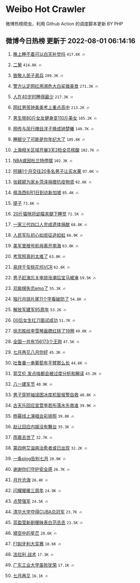 # Weibo Hot Crawler 



微博热榜爬虫，利用 Github Action 的调度脚本更新 BY PHP 


## 微博今日热榜 更新于 2022-08-01 06:14:16 
1. [晚上睡不着可以白天补觉吗](https://s.weibo.com/weibo?q=%23%E6%99%9A%E4%B8%8A%E7%9D%A1%E4%B8%8D%E7%9D%80%E5%8F%AF%E4%BB%A5%E7%99%BD%E5%A4%A9%E8%A1%A5%E8%A7%89%E5%90%97%23&Refer=top) `417.6K 🔥` 

1. [二舅](https://s.weibo.com/weibo?q=%23%E4%BA%8C%E8%88%85%23&Refer=top) `414.8K 🔥` 

1. [致敬人民子弟兵](https://s.weibo.com/weibo?q=%23%E8%87%B4%E6%95%AC%E4%BA%BA%E6%B0%91%E5%AD%90%E5%BC%9F%E5%85%B5%23&Refer=top) `289.3K 🔥` 

1. [警方认定网红用濒危大白鲨做美食](https://s.weibo.com/weibo?q=%23%E8%AD%A6%E6%96%B9%E8%AE%A4%E5%AE%9A%E7%BD%91%E7%BA%A2%E7%94%A8%E6%BF%92%E5%8D%B1%E5%A4%A7%E7%99%BD%E9%B2%A8%E5%81%9A%E7%BE%8E%E9%A3%9F%23&Refer=top) `271.3K 🔥` 

1. [人在40岁时睡得最少](https://s.weibo.com/weibo?q=%23%E4%BA%BA%E5%9C%A840%E5%B2%81%E6%97%B6%E7%9D%A1%E5%BE%97%E6%9C%80%E5%B0%91%23&Refer=top) `217.3K 🔥` 

1. [网红男孩钟美美考上重点高中](https://s.weibo.com/weibo?q=%23%E7%BD%91%E7%BA%A2%E7%94%B7%E5%AD%A9%E9%92%9F%E7%BE%8E%E7%BE%8E%E8%80%83%E4%B8%8A%E9%87%8D%E7%82%B9%E9%AB%98%E4%B8%AD%23&Refer=top) `213.2K 🔥` 

1. [男生带80斤女友健身变110斤美女](https://s.weibo.com/weibo?q=%23%E7%94%B7%E7%94%9F%E5%B8%A680%E6%96%A4%E5%A5%B3%E5%8F%8B%E5%81%A5%E8%BA%AB%E5%8F%98110%E6%96%A4%E7%BE%8E%E5%A5%B3%23&Refer=top) `185.2K 🔥` 

1. [网传与凤行辣目洋子换成钟楚曦](https://s.weibo.com/weibo?q=%23%E7%BD%91%E4%BC%A0%E4%B8%8E%E5%87%A4%E8%A1%8C%E8%BE%A3%E7%9B%AE%E6%B4%8B%E5%AD%90%E6%8D%A2%E6%88%90%E9%92%9F%E6%A5%9A%E6%9B%A6%23&Refer=top) `149.7K 🔥` 

1. [睡眠少了可能是你年纪大了](https://s.weibo.com/weibo?q=%23%E7%9D%A1%E7%9C%A0%E5%B0%91%E4%BA%86%E5%8F%AF%E8%83%BD%E6%98%AF%E4%BD%A0%E5%B9%B4%E7%BA%AA%E5%A4%A7%E4%BA%86%23&Refer=top) `105.8K 🔥` 

1. [上海相关区域开展3天2检全员核酸](https://s.weibo.com/weibo?q=%23%E4%B8%8A%E6%B5%B7%E7%9B%B8%E5%85%B3%E5%8C%BA%E5%9F%9F%E5%BC%80%E5%B1%953%E5%A4%A92%E6%A3%80%E5%85%A8%E5%91%98%E6%A0%B8%E9%85%B8%23&Refer=top) `102.7K 🔥` 

1. [NBA或因杜兰特停摆](https://s.weibo.com/weibo?q=%23NBA%E6%88%96%E5%9B%A0%E6%9D%9C%E5%85%B0%E7%89%B9%E5%81%9C%E6%91%86%23&Refer=top) `102.3K 🔥` 

1. [阿姨1个月交往20多名男子让买水果](https://s.weibo.com/weibo?q=%23%E9%98%BF%E5%A7%A81%E4%B8%AA%E6%9C%88%E4%BA%A4%E5%BE%8020%E5%A4%9A%E5%90%8D%E7%94%B7%E5%AD%90%E8%AE%A9%E4%B9%B0%E6%B0%B4%E6%9E%9C%23&Refer=top) `97.0K 🔥` 

1. [张颖颖为家乡菏泽捐赠抗疫物资](https://s.weibo.com/weibo?q=%23%E5%BC%A0%E9%A2%96%E9%A2%96%E4%B8%BA%E5%AE%B6%E4%B9%A1%E8%8F%8F%E6%B3%BD%E6%8D%90%E8%B5%A0%E6%8A%97%E7%96%AB%E7%89%A9%E8%B5%84%23&Refer=top) `92.6K 🔥` 

1. [佩洛西8月1日到访新加坡](https://s.weibo.com/weibo?q=%23%E4%BD%A9%E6%B4%9B%E8%A5%BF8%E6%9C%881%E6%97%A5%E5%88%B0%E8%AE%BF%E6%96%B0%E5%8A%A0%E5%9D%A1%23&Refer=top) `85.4K 🔥` 

1. [提子](https://s.weibo.com/weibo?q=%E6%8F%90%E5%AD%90&Refer=top) `73.6K 🔥` 

1. [20斤猫咪将幼猫夹腿下睡觉](https://s.weibo.com/weibo?q=%2320%E6%96%A4%E7%8C%AB%E5%92%AA%E5%B0%86%E5%B9%BC%E7%8C%AB%E5%A4%B9%E8%85%BF%E4%B8%8B%E7%9D%A1%E8%A7%89%23&Refer=top) `71.5K 🔥` 

1. [一家三代四口人完成遗体捐献](https://s.weibo.com/weibo?q=%23%E4%B8%80%E5%AE%B6%E4%B8%89%E4%BB%A3%E5%9B%9B%E5%8F%A3%E4%BA%BA%E5%AE%8C%E6%88%90%E9%81%97%E4%BD%93%E6%8D%90%E7%8C%AE%23&Refer=top) `68.8K 🔥` 

1. [人民军队初心如炬征途如虹](https://s.weibo.com/weibo?q=%23%E4%BA%BA%E6%B0%91%E5%86%9B%E9%98%9F%E5%88%9D%E5%BF%83%E5%A6%82%E7%82%AC%E5%BE%81%E9%80%94%E5%A6%82%E8%99%B9%23&Refer=top) `66.9K 🔥` 

1. [美军里根号航母离开南海](https://s.weibo.com/weibo?q=%23%E7%BE%8E%E5%86%9B%E9%87%8C%E6%A0%B9%E5%8F%B7%E8%88%AA%E6%AF%8D%E7%A6%BB%E5%BC%80%E5%8D%97%E6%B5%B7%23&Refer=top) `63.8K 🔥` 

1. [考驾照真的太难了](https://s.weibo.com/weibo?q=%23%E8%80%83%E9%A9%BE%E7%85%A7%E7%9C%9F%E7%9A%84%E5%A4%AA%E9%9A%BE%E4%BA%86%23&Refer=top) `63.0K 🔥` 

1. [易烊千玺桃花坞VCR](https://s.weibo.com/weibo?q=%23%E6%98%93%E7%83%8A%E5%8D%83%E7%8E%BA%E6%A1%83%E8%8A%B1%E5%9D%9EVCR%23&Refer=top) `62.6K 🔥` 

1. [男子赶海忘关电锁涨潮后宝马被淹](https://s.weibo.com/weibo?q=%23%E7%94%B7%E5%AD%90%E8%B5%B6%E6%B5%B7%E5%BF%98%E5%85%B3%E7%94%B5%E9%94%81%E6%B6%A8%E6%BD%AE%E5%90%8E%E5%AE%9D%E9%A9%AC%E8%A2%AB%E6%B7%B9%23&Refer=top) `59.5K 🔥` 

1. [邓紫棋失恋emo了](https://s.weibo.com/weibo?q=%23%E9%82%93%E7%B4%AB%E6%A3%8B%E5%A4%B1%E6%81%8Bemo%E4%BA%86%23&Refer=top) `55.3K 🔥` 

1. [独行月球片尾11个字看破防了](https://s.weibo.com/weibo?q=%23%E7%8B%AC%E8%A1%8C%E6%9C%88%E7%90%83%E7%89%87%E5%B0%BE11%E4%B8%AA%E5%AD%97%E7%9C%8B%E7%A0%B4%E9%98%B2%E4%BA%86%23&Refer=top) `54.8K 🔥` 

1. [解放军建军95周年](https://s.weibo.com/weibo?q=%23%E8%A7%A3%E6%94%BE%E5%86%9B%E5%BB%BA%E5%86%9B95%E5%91%A8%E5%B9%B4%23&Refer=top) `53.2K 🔥` 

1. [00后女生扛刀面试成功](https://s.weibo.com/weibo?q=%2300%E5%90%8E%E5%A5%B3%E7%94%9F%E6%89%9B%E5%88%80%E9%9D%A2%E8%AF%95%E6%88%90%E5%8A%9F%23&Refer=top) `51.7K 🔥` 

1. [徐志胜给李雪琴画腮红转了19圈](https://s.weibo.com/weibo?q=%23%E5%BE%90%E5%BF%97%E8%83%9C%E7%BB%99%E6%9D%8E%E9%9B%AA%E7%90%B4%E7%94%BB%E8%85%AE%E7%BA%A2%E8%BD%AC%E4%BA%8619%E5%9C%88%23&Refer=top) `49.0K 🔥` 

1. [全国一共有156173个王刚](https://s.weibo.com/weibo?q=%23%E5%85%A8%E5%9B%BD%E4%B8%80%E5%85%B1%E6%9C%89156173%E4%B8%AA%E7%8E%8B%E5%88%9A%23&Refer=top) `47.5K 🔥` 

1. [七月再见八月你好](https://s.weibo.com/weibo?q=%23%E4%B8%83%E6%9C%88%E5%86%8D%E8%A7%81%E5%85%AB%E6%9C%88%E4%BD%A0%E5%A5%BD%23&Refer=top) `45.3K 🔥` 

1. [吐鲁番一串葡萄有手臂那么长](https://s.weibo.com/weibo?q=%23%E5%90%90%E9%B2%81%E7%95%AA%E4%B8%80%E4%B8%B2%E8%91%A1%E8%90%84%E6%9C%89%E6%89%8B%E8%87%82%E9%82%A3%E4%B9%88%E9%95%BF%23&Refer=top) `44.6K 🔥` 

1. [郭艾伦 发点啥都会被过度分析和解读](https://s.weibo.com/weibo?q=%E9%83%AD%E8%89%BE%E4%BC%A6%20%E5%8F%91%E7%82%B9%E5%95%A5%E9%83%BD%E4%BC%9A%E8%A2%AB%E8%BF%87%E5%BA%A6%E5%88%86%E6%9E%90%E5%92%8C%E8%A7%A3%E8%AF%BB&Refer=top) `43.2K 🔥` 

1. [八一建军节](https://s.weibo.com/weibo?q=%23%E5%85%AB%E4%B8%80%E5%BB%BA%E5%86%9B%E8%8A%82%23&Refer=top) `40.9K 🔥` 

1. [男子穿短袖误困冰库机智报警自救](https://s.weibo.com/weibo?q=%23%E7%94%B7%E5%AD%90%E7%A9%BF%E7%9F%AD%E8%A2%96%E8%AF%AF%E5%9B%B0%E5%86%B0%E5%BA%93%E6%9C%BA%E6%99%BA%E6%8A%A5%E8%AD%A6%E8%87%AA%E6%95%91%23&Refer=top) `40.8K 🔥` 

1. [古天乐回应宣萱李若彤落水先救谁](https://s.weibo.com/weibo?q=%23%E5%8F%A4%E5%A4%A9%E4%B9%90%E5%9B%9E%E5%BA%94%E5%AE%A3%E8%90%B1%E6%9D%8E%E8%8B%A5%E5%BD%A4%E8%90%BD%E6%B0%B4%E5%85%88%E6%95%91%E8%B0%81%23&Refer=top) `39.9K 🔥` 

1. [杨幂线上演唱会彩排照](https://s.weibo.com/weibo?q=%23%E6%9D%A8%E5%B9%82%E7%BA%BF%E4%B8%8A%E6%BC%94%E5%94%B1%E4%BC%9A%E5%BD%A9%E6%8E%92%E7%85%A7%23&Refer=top) `39.8K 🔥` 

1. [赵让回应内娱没有舞台](https://s.weibo.com/weibo?q=%23%E8%B5%B5%E8%AE%A9%E5%9B%9E%E5%BA%94%E5%86%85%E5%A8%B1%E6%B2%A1%E6%9C%89%E8%88%9E%E5%8F%B0%23&Refer=top) `35.3K 🔥` 

1. [雨嘉去世了](https://s.weibo.com/weibo?q=%23%E9%9B%A8%E5%98%89%E5%8E%BB%E4%B8%96%E4%BA%86%23&Refer=top) `32.7K 🔥` 

1. [第四例艾滋病治愈者或已出现](https://s.weibo.com/weibo?q=%23%E7%AC%AC%E5%9B%9B%E4%BE%8B%E8%89%BE%E6%BB%8B%E7%97%85%E6%B2%BB%E6%84%88%E8%80%85%E6%88%96%E5%B7%B2%E5%87%BA%E7%8E%B0%23&Refer=top) `32.2K 🔥` 

1. [一条plog告别七月](https://s.weibo.com/weibo?q=%23%E4%B8%80%E6%9D%A1plog%E5%91%8A%E5%88%AB%E4%B8%83%E6%9C%88%23&Refer=top) `28.0K 🔥` 

1. [谢谢你们守护安全感](https://s.weibo.com/weibo?q=%23%E8%B0%A2%E8%B0%A2%E4%BD%A0%E4%BB%AC%E5%AE%88%E6%8A%A4%E5%AE%89%E5%85%A8%E6%84%9F%23&Refer=top) `26.7K 🔥` 

1. [月升沧海](https://s.weibo.com/weibo?q=%E6%9C%88%E5%8D%87%E6%B2%A7%E6%B5%B7&Refer=top) `26.4K 🔥` 

1. [闪耀暖暖三周年](https://s.weibo.com/weibo?q=%E9%97%AA%E8%80%80%E6%9A%96%E6%9A%96%E4%B8%89%E5%91%A8%E5%B9%B4&Refer=top) `24.9K 🔥` 

1. [点赞强军](https://s.weibo.com/weibo?q=%23%E7%82%B9%E8%B5%9E%E5%BC%BA%E5%86%9B%23&Refer=top) `24.5K 🔥` 

1. [清华大学夺得CUBA总冠军](https://s.weibo.com/weibo?q=%23%E6%B8%85%E5%8D%8E%E5%A4%A7%E5%AD%A6%E5%A4%BA%E5%BE%97CUBA%E6%80%BB%E5%86%A0%E5%86%9B%23&Refer=top) `23.7K 🔥` 

1. [蓝盈莹新剧暧昧表白范丞丞](https://s.weibo.com/weibo?q=%23%E8%93%9D%E7%9B%88%E8%8E%B9%E6%96%B0%E5%89%A7%E6%9A%A7%E6%98%A7%E8%A1%A8%E7%99%BD%E8%8C%83%E4%B8%9E%E4%B8%9E%23&Refer=top) `21.5K 🔥` 

1. [墟空中的星芒](https://s.weibo.com/weibo?q=%E5%A2%9F%E7%A9%BA%E4%B8%AD%E7%9A%84%E6%98%9F%E8%8A%92&Refer=top) `20.6K 🔥` 

1. [F1匈牙利大奖赛](https://s.weibo.com/weibo?q=F1%E5%8C%88%E7%89%99%E5%88%A9%E5%A4%A7%E5%A5%96%E8%B5%9B&Refer=top) `18.6K 🔥` 

1. [法拉利 战术](https://s.weibo.com/weibo?q=%E6%B3%95%E6%8B%89%E5%88%A9%20%E6%88%98%E6%9C%AF&Refer=top) `17.3K 🔥` 

1. [广东工业大学虽败犹荣](https://s.weibo.com/weibo?q=%23%E5%B9%BF%E4%B8%9C%E5%B7%A5%E4%B8%9A%E5%A4%A7%E5%AD%A6%E8%99%BD%E8%B4%A5%E7%8A%B9%E8%8D%A3%23&Refer=top) `17.1K 🔥` 

1. [七月再见](https://s.weibo.com/weibo?q=%23%E4%B8%83%E6%9C%88%E5%86%8D%E8%A7%81%23&Refer=top) `16.1K 🔥` 

